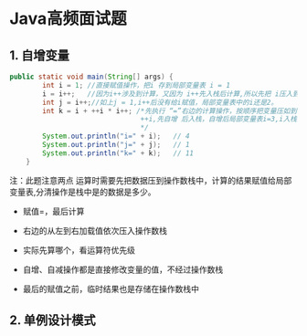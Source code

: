 # Java高频面试题

## 1. 自增变量

```java
public static void main(String[] args) {
		int i = 1; //直接赋值操作，把i 存到局部变量表 i = 1
		i = i++;   //因为i++涉及到计算，又因为 i++先入栈后计算,所以先把 i压入到操作数栈，执行i++自					   增操作，把结果2 存放到局部变量表，再执行赋值操作，把操作栈中的i，存放到局				      	 部变量表i的位置  所以 i =1 ,i只是曾经 = 2。
		int j = i++;//如上j = 1,i++后没有给i赋值，局部变量表中的i还是2。
		int k = i + ++i * i++; /*先执行 “=”右边的计算操作，按顺序把变量压如到栈，先是2，然后是 
   								++i,先自增 后入栈，自增后局部变量表i=3,i入栈的是3 ，i++ 先入栈 								后自增，i入栈的是3，然后执行 i++,局部变量表中的 i = 4;此时 操作								   数栈中共有 2+3*3 计算得11,并把结果压缩到操作数栈，再把操作数栈中								的值存放k的局部变量表
    							*/
		System.out.println("i=" + i);   // 4
		System.out.println("j=" + j);   // 1
		System.out.println("k=" + k);   // 11
	}

```

注：此题注意两点 运算时需要先把数据压到操作数栈中，计算的结果赋值给局部变量表,分清操作是栈中是的数据是多少。

* 赋值=，最后计算

* 右边的从左到右加载值依次压入操作数栈

* 实际先算哪个，看运算符优先级

* 自增、自减操作都是直接修改变量的值，不经过操作数栈

* 最后的赋值之前，临时结果也是存储在操作数栈中

## 2. 单例设计模式

